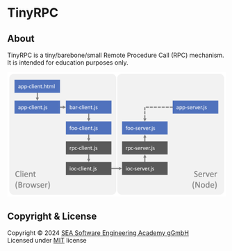 
TinyRPC
=======

About
-----

TinyRPC is a tiny/barebone/small Remote Procedure Call (RPC) mechanism.
It is intended for education purposes only.

![OVERVIEW](OVERVIEW.png)

Copyright & License
-------------------

Copyright &copy; 2024 [SEA Software Engineering Academy gGmbH](mailto:contact@softeng.academy)<br/>
Licensed under [MIT](https://spdx.org/licenses/MIT) license

